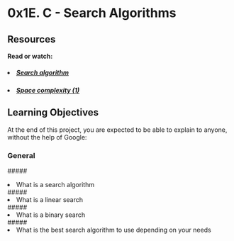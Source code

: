 # 0x1E. C - Search Algorithms

## Resources
<b>Read or watch:</b>

##### <li>[Search algorithm](https://intranet.hbtn.io/rltoken/ntNFhA9urmBxZfcn8gjsqw)</li>
##### <li>[Space complexity (1)](https://intranet.hbtn.io/rltoken/pPScxisIQ0eOPBPXkjcEmg)</li>

## Learning Objectives
At the end of this project, you are expected to be able to explain to anyone, without the help of Google:

### General
#####<li>What is a search algorithm</li>
#####<li>What is a linear search</li>
#####<li>What is a binary search</li>
#####<li>What is the best search algorithm to use depending on your needs</li>
